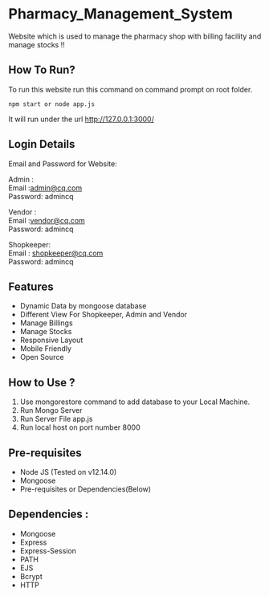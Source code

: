 # Pharmacy_Management_System

Website which is used to manage the pharmacy shop with billing facility and manage stocks !!

## How To Run?

To run this website run this command on command prompt on root folder.

```
npm start or node app.js
```

It will run under the url http://127.0.0.1:3000/


## Login Details

Email and Password for Website:<br>

Admin :<br>
Email :admin@cq.com<br>
Password: admincq<br>

Vendor :<br>
Email :vendor@cq.com<br>
Password: admincq<br>

Shopkeeper:<br>
Email : shopkeeper@cq.com<br>
Password: admincq<br>

## Features

- Dynamic Data by mongoose database
- Different View For Shopkeeper, Admin and Vendor
- Manage Billings
- Manage Stocks
- Responsive Layout
- Mobile Friendly
- Open Source

## How to Use ?
<ol type="number">
<li> Use mongorestore command to add database to your Local Machine.</li>
<li>Run Mongo Server</li>
<li>Run Server File app.js</li>
<li>Run local host on port number 8000</li>
</ol>

## Pre-requisites

- Node JS (Tested on v12.14.0)
- Mongoose
- Pre-requisites or Dependencies(Below)

## Dependencies :

<ul>
  <li>Mongoose</li>
  <li>Express</li>
  <li>Express-Session</li>
  <li>PATH</li>
  <li>EJS</li>
  <li>Bcrypt</li>
  <li>HTTP</li>
</ul>
